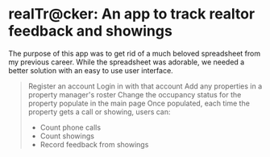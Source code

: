 realTr@cker: An app to track realtor feedback and showings
==========================================================

The purpose of this app was to get rid of a much beloved 
spreadsheet from my previous career. While the spreadsheet 
was adorable, we needed a better solution with an easy to use 
user interface. 

> Register an account
> Login in with that account
> Add any properties in a property manager's roster
> Change the occupancy status for the property populate in the main page
> Once populated, each time the property gets a call or showing, users can: 
> * Count phone calls
> * Count showings
> * Record feedback from showings


